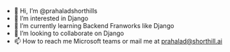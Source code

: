 - 👋 Hi, I’m @prahaladshorthills
- 👀 I’m interested in Django
- 🌱 I’m currently learning Backend Franworks like Django
- 💞️ I’m looking to collaborate on Django
- 📫 How to reach me Microsoft teams or mail me at prahalad@shorthill.ai

<!---
prahaladshorthills/prahaladshorthills is a ✨ special ✨ repository because its `README.md` (this file) appears on your GitHub profile.
You can click the Preview link to take a look at your changes.
--->
